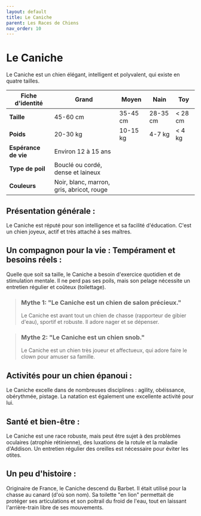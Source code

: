 ```yaml
---
layout: default
title: Le Caniche
parent: Les Races de Chiens
nav_order: 10
---
```


# Le Caniche

Le Caniche est un chien élégant, intelligent et polyvalent, qui existe en quatre tailles.

| Fiche d'identité | Grand | Moyen | Nain | Toy |
|---|---|---|---|---|
| **Taille** | 45-60 cm | 35-45 cm | 28-35 cm | < 28 cm |
| **Poids** | 20-30 kg | 10-15 kg | 4-7 kg | < 4 kg |
| **Espérance de vie** | Environ 12 à 15 ans |
| **Type de poil** | Bouclé ou cordé, dense et laineux |
| **Couleurs** | Noir, blanc, marron, gris, abricot, rouge |

## Présentation générale :
Le Caniche est réputé pour son intelligence et sa facilité d'éducation. C'est un chien joyeux, actif et très attaché à ses maîtres.

## Un compagnon pour la vie : Tempérament et besoins réels :
Quelle que soit sa taille, le Caniche a besoin d'exercice quotidien et de stimulation mentale. Il ne perd pas ses poils, mais son pelage nécessite un entretien régulier et coûteux (toilettage).

> ### Mythe 1: "Le Caniche est un chien de salon précieux."
> Le Caniche est avant tout un chien de chasse (rapporteur de gibier d'eau), sportif et robuste. Il adore nager et se dépenser.

> ### Mythe 2: "Le Caniche est un chien snob."
> Le Caniche est un chien très joueur et affectueux, qui adore faire le clown pour amuser sa famille.

## Activités pour un chien épanoui :
Le Caniche excelle dans de nombreuses disciplines : agility, obéissance, obérythmée, pistage. La natation est également une excellente activité pour lui.

## Santé et bien-être :
Le Caniche est une race robuste, mais peut être sujet à des problèmes oculaires (atrophie rétinienne), des luxations de la rotule et la maladie d'Addison. Un entretien régulier des oreilles est nécessaire pour éviter les otites.

## Un peu d'histoire :
Originaire de France, le Caniche descend du Barbet. Il était utilisé pour la chasse au canard (d'où son nom). Sa toilette "en lion" permettait de protéger ses articulations et son poitrail du froid de l'eau, tout en laissant l'arrière-train libre de ses mouvements. 